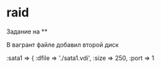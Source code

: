 # raid
Задание на **

В вагрант файле добавил второй диск

:sata1 => {
			:dfile => './sata1.vdi',
			:size => 250,
			:port => 1
